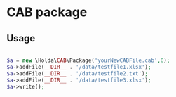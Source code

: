 CAB package
===========

Usage
-----
```php

$a = new \Holda\CAB\Package('yourNewCABFile.cab',0);
$a->addFile(__DIR__ . '/data/testfile1.xlsx');
$a->addFile(__DIR__ . '/data/testfile2.txt');
$a->addFile(__DIR__ . '/data/testfile3.xlsx');
$a->write();

```

